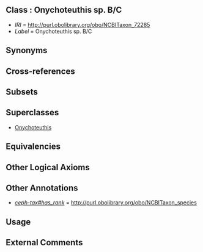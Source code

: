 
## Class : Onychoteuthis sp. B/C

 * *IRI* = http://purl.obolibrary.org/obo/NCBITaxon_72285
 * *Label* = Onychoteuthis sp. B/C

## Synonyms


## Cross-references


## Subsets


## Superclasses

 * [Onychoteuthis](../../NCBITaxon/26/NCBITaxon_61726.md)

## Equivalencies


## Other Logical Axioms


## Other Annotations

 * *[ceph-tax#has_rank](../../ceph-tax#has/nk/ceph-tax#has_rank.md)* = http://purl.obolibrary.org/obo/NCBITaxon_species

## Usage


## External Comments

